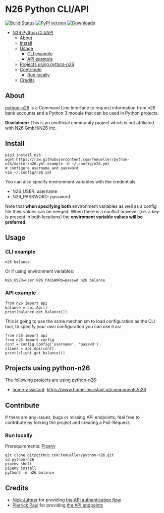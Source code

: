 # N26 Python CLI/API
[![Build Status](https://travis-ci.org/femueller/python-n26.svg?branch=master)](https://travis-ci.org/femueller/python-n26)
[![PyPI version](https://badge.fury.io/py/n26.svg)](https://badge.fury.io/py/n26)
[![Downloads](https://img.shields.io/pypi/dm/n26.svg)](https://img.shields.io/pypi/dm/n26.svg)

- [N26 Python CLI/API](#n26-python-cliapi)
  - [About](#about)
  - [Install](#install)
  - [Usage](#usage)
    - [CLI example](#cli-example)
    - [API example](#api-example)
  - [Projects using python-n26](#projects-using-python-n26)
  - [Contribute](#contribute)
    - [Run locally](#run-locally)
  - [Credits](#credits)

## About
[python-n26](https://github.com/femueller/python-n26) is a Command Line Interface to request information from n26 bank accounts and a Python 3 module that can be used in Python projects.

**Disclaimer:** This is an unofficial community project which is not affiliated with N26 GmbH/N26 Inc.

## Install

    pip3 install n26
    wget https://raw.githubusercontent.com/femueller/python-n26/master/n26.yml.example -O ~/.config/n26.yml
    # configure username and password
    vim ~/.config/n26.yml

You can also specify environment variables with the credentials.

- N26_USER: username
- N26_PASSWORD: password

Note that **when specifying both** environment variables as well as a config file their values can be merged.
When there is a conflict however (i.e. a key is present in both locations) the **enviroment variable values will be preferred**.

## Usage

### CLI example
    n26 balance

Or if using environment variables:

    N26_USER=user N26_PASSWORD=passwd n26 balance

### API example
    from n26 import api
    balance = api.Api()
    print(balance.get_balance())

This is going to use the same mechanism to load configuration as the CLI tool, to specify your own configuration you can use it as:

    from n26 import api
    from n26 import config
    conf = config.Config('username', 'passwd')
    client = api.Api(conf)
    print(client.get_balance())

## Projects using python-n26

The following projects are using [python-n26](https://github.com/femueller/python-n26):

* [home-assistant](https://github.com/home-assistant/home-assistant/tree/dev/homeassistant/components/n26): https://www.home-assistant.io/components/n26

## Contribute
If there are any issues, bugs or missing API endpoints, feel free to contribute by forking the project and creating a Pull-Request.

### Run locally

Prerequirements: [Pipenv](https://pipenv.readthedocs.io/)

    git clone git@github.com:femueller/python-n26.git
    cd python-n26
    pipenv shell
    pipenv install
    python3 -m n26 balance

## Credits
* [Nick Jüttner](https://github.com/njuettner) for providing [the API authentication flow](https://github.com/njuettner/alexa/blob/master/n26/app.py)
* [Pierrick Paul](https://github.com/PierrickP/) for providing [the API endpoints](https://github.com/PierrickP/n26/blob/develop/lib/api.js)

